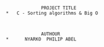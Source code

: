       

                          PROJECT TITLE
             *   C - Sorting algorithms & Big O



                          AUTHOUR
             *      NYARKO  PHILIP ABEL
